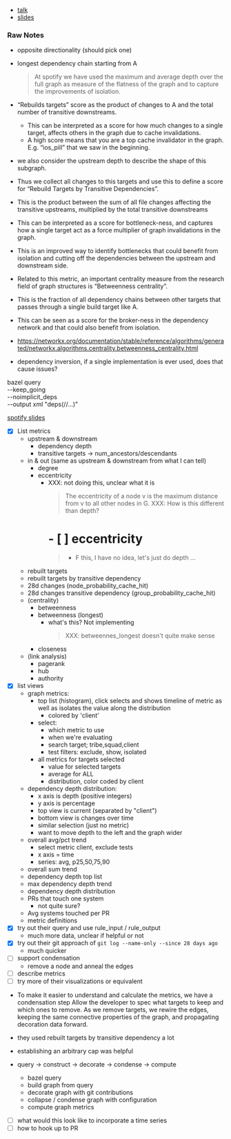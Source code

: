 - [talk](https://www.youtube.com/watch?v=k4H20WxhbsA&ab_channel=GoogleOpenSource)
- [slides](https://docs.google.com/presentation/d/1McLw_yWbPuR1UqaoowHMsu5LskPJX7kWETkB-DkqNpo/edit?resourcekey=0-sVMAbv967ww2kWvJuzyN5w#slide=id.g1867ddcecfb_0_5287)

### Raw Notes

- opposite directionality (should pick one)
- longest dependency chain starting from A
  > At spotify we have used the maximum and average depth over the full graph as
  > measure of the flatness of the graph and to capture the improvements of
  > isolation.
- “Rebuilds targets” score as the product of changes to A and the total number
  of transitive downstreams.
  - This can be interpreted as a score for how much changes to a single target,
    affects others in the graph due to cache invalidations.
  - A high score means that you are a top cache invalidator in the graph. E.g.
    “ios_pill” that we saw in the beginning.
- we also consider the upstream depth to describe the shape of this subgraph.
- Thus we collect all changes to this targets and use this to define a score for
  “Rebuild Targets by Transitive Dependencies”.
- This is the product between the sum of all file changes affecting the
  transitive upstreams, multiplied by the total transitive downstreams
- This can be interpreted as a score for bottleneck-ness, and captures how a
  single target act as a force multiplier of graph invalidations in the graph.
- This is an improved way to identify bottlenecks that could benefit from
  isolation and cutting off the dependencies between the upstream and downstream
  side.

- Related to this metric, an important centrality measure from the research
  field of graph structures is “Betweenness centrality”.
- This is the fraction of all dependency chains between other targets that
  passes through a single build target like A.
- This can be seen as a score for the broker-ness in the dependency network and
  that could also benefit from isolation.
- https://networkx.org/documentation/stable/reference/algorithms/generated/networkx.algorithms.centrality.betweenness_centrality.html

- dependency inversion, if a single implementation is ever used, does that cause
  issues?

bazel query \
 --keep_going \
 --noimplicit_deps \
 --output xml "deps(//...)"

[spotify slides](https://docs.google.com/presentation/d/1McLw_yWbPuR1UqaoowHMsu5LskPJX7kWETkB-DkqNpo/edit?pli=1&resourcekey=0-sVMAbv967ww2kWvJuzyN5w#slide=id.g1867ddcecfb_0_5527)

- [x] List metrics
  - upstream & downstream
    - dependency depth
    - transitive targets -> num_ancestors/descendants
  - in & out (same as upstream & downstream from what I can tell)
    - degree
    - eccentricity
      - XXX: not doing this, unclear what it is
        > The eccentricity of a node v is the maximum distance from v to all
        > other nodes in G. XXX: How is this different than depth?
        # - [ ] eccentricity
        > - F this, I have no idea, let's just do depth ...
  - rebuilt targets
  - rebuilt targets by transitive dependency
  - 28d changes (node_probability_cache_hit)
  - 28d changes transitive dependency (group_probability_cache_hit)
  - (centrality)
    - betweenness
    - betweenness (longest)
      - what's this? Not implementing
        > XXX: betweennes_longest doesn't quite make sense
    - closeness
  - (link analysis)
    - pagerank
    - hub
    - authority
- [x] list views
  - graph metrics:
    - top list (histogram), click selects and shows timeline of metric as well
      as isolates the value along the distribution
      - colored by 'client'
    - select:
      - which metric to use
      - when we're evaluating
      - search target; tribe,squad,client
      - test filters: exclude, show, isolated
    - all metrics for targets selected
      - value for selected targets
      - average for ALL
      - distribution, color coded by client
  - dependency depth distribution:
    - x axis is depth (positive integers)
    - y axis is percentage
    - top view is current (separated by "client")
    - bottom view is changes over time
    - similar selection (just no metric)
    - want to move depth to the left and the graph wider
  - overall avg/pct trend
    - select metric client, exclude tests
    - x axis = time
    - series: avg, p25,50,75,90
  - overall sum trend
  - dependency depth top list
  - max dependency depth trend
  - dependency depth distribution
  - PRs that touch one system
    - not quite sure?
  - Avg systems touched per PR
  - metric definitions
- [x] try out their query and use rule_input / rule_output
  - much more data, unclear if helpful or not
- [x] try out their git approach of `git log --name-only --since 28 days ago`
  - much quicker
- [ ] support condensation
  - remove a node and anneal the edges
- [ ] describe metrics
- [ ] try more of their visualizations or equivalent

- To make it easier to understand and calculate the metrics, we have a
  condensation step Allow the developer to spec what targets to keep and which
  ones to remove. As we remove targets, we rewire the edges, keeping the same
  connective properties of the graph, and propagating decoration data forward.
- they used rebuilt targets by transitive dependency a lot
- establishing an arbitrary cap was helpful
- query -> construct -> decorate -> condense -> compute

  - bazel query
  - build graph from query
  - decorate graph with git contributions
  - collapse / condense graph with configuration
  - compute graph metrics

- [ ] what would this look like to incorporate a time series
- [ ] how to hook up to PR
